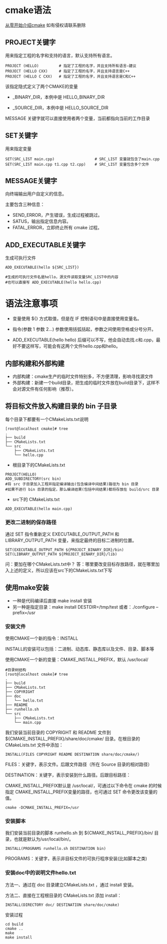 # cmake语法
[从零开始介绍cmake](https://www.cnblogs.com/angelia-wang/p/16916509.html)  如有侵权请联系删除
## PROJECT关键字
用来指定工程的名字和支持的语言，默认支持所有语言。
```
PROJECT (HELLO)         # 指定了工程的名字，并且支持所有语言—建议
PROJECT (HELLO CXX)     # 指定了工程的名字，并且支持语言是C++
PROJECT (HELLO C CXX)   # 指定了工程的名字，并且支持语言是C和C++
```
该指定隐式定义了两个CMAKE的变量

- <projectname>_BINARY_DIR，本例中是 HELLO_BINARY_DIR

- <projectname>_SOURCE_DIR，本例中是 HELLO_SOURCE_DIR

MESSAGE 关键字就可以直接使用者两个变量，当前都指向当前的工作目录

## SET关键字
用来指定变量
```
SET(SRC_LIST main.cpp)                  # SRC_LIST 变量就包含了main.cpp
SET(SRC_LIST main.cpp t1.cpp t2.cpp)    # SRC_LIST 变量包含多个文件
```

## MESSAGE关键字
向终端输出用户自定义的信息。

主要包含三种信息：
- SEND_ERROR，产生错误，生成过程被跳过。
- SATUS，输出指定信息内容。
- FATAL_ERROR，立即终止所有 cmake 过程。

## ADD_EXECUTABLE关键字
生成可执行文件
```
ADD_EXECUTABLE(hello ${SRC_LIST})  

#生成的可执行文件名是hello，源文件读取变量SRC_LIST中的内容
#也可以直接写 ADD_EXECUTABLE(hello hello.cpp)
```


# 语法注意事项

- 变量使用 ${} 方式取值，但是在 IF 控制语句中是直接使用变量名。

- 指令(参数 1 参数 2...) 参数使用括弧括起，参数之间使用空格或分号分开。

- ADD_EXECUTABLE(hello hello) 后缀可以不写，他会自动去找.c和.cpp，最好不要这样写，可能会有这两个文件hello.cpp和hello。


## 内部构建和外部构建

- 内部构建：cmake生产的临时文件特别多，不方便清理，影响寻找源文件
- 外部构建：新建一个build目录，把生成的临时文件放在build目录下，这样不会对源文件有任何影响（推荐）。


## 将目标文件放入构建目录的 bin 子目录
每个目录下都要有一个CMakeLists.txt说明
```
[root@localhost cmake]# tree
.
├── build
├── CMakeLists.txt
└── src
    ├── CMakeLists.txt
    └── hello.cpp
```

- 根目录下的CMakeLists.txt
```
PROJECT(HELLO)
ADD_SUBDIRECTORY(src bin)    
#将 src 子目录加入工程并指定编译输出(包含编译中间结果)路径为 bin 目录
#如果不进行 bin 目录的指定，那么编译结果(包括中间结果)都将存放在 build/src 目录
```

- src下的 CMakeLists.txt
```
ADD_EXECUTABLE(hello main.cpp)
```

### 更改二进制的保存路径
通过 SET 指令重新定义 EXECUTABLE_OUTPUT_PATH 和 LIBRARY_OUTPUT_PATH 变量，来指定最终的目标二进制的位置。

```
SET(EXECUTABLE_OUTPUT_PATH ${PROJECT_BINARY_DIR}/bin)
SET(LIBRARY_OUTPUT_PATH ${PROJECT_BINARY_DIR}/lib)
```
问：要加在哪个CMakeLists.txt中？
答：哪里要改变目标存放路径，就在哪里加入上述的定义，所以应该在src下的CMakeLists.txt下写


## 使用make安装
- 一种是代码编译后直接 make install 安装
- 另一种是指定目录：make install DESTDIR=/tmp/test  或者：./configure –prefix=/usr

### 安装文件
使用CMAKE一个新的指令：INSTALL

INSTALL的安装可以包括：二进制、动态库、静态库以及文件、目录、脚本等

使用CMAKE一个新的变量：CMAKE_INSTALL_PREFIX，默认 /usr/local/
```
#目录树结构
[root@localhost cmake]# tree
.
├── build
├── CMakeLists.txt
├── COPYRIGHT
├── doc
│   └── hello.txt
├── README
├── runhello.sh
└── src
    ├── CMakeLists.txt
    └── main.cpp
```
我们安装当前目录的 COPYRIGHT 和 README 文件到 ${CMAKE_INSTALL_PREFIX}/share/doc/cmake/ 目录。在根目录的 CMakeLists.txt 文件中添加：
```
INSTALL(FILES COPYRIGHT README DESTINATION share/doc/cmake/)
```
FILES：关键字，表示文件。后跟文件路径（所在 Source 目录的相对路径）

DESTINATION：关键字，表示安装到什么路径。后跟目标路径：

CMAKE_INSTALL_PREFIX默认是 /usr/local/，可通过以下命令在 cmake 的时候指定 CMAKE_INSTALL_PREFIX变量的路径，也可通过 SET 命令更改该变量的值。
```
cmake -DCMAKE_INSTALL_PREFIX=/usr 
```

### 安装脚本
我们安装当前目录的脚本 runhello.sh 到 ${CMAKE_INSTALL_PREFIX}/bin/ 目录，也就是默认为/usr/local/bin/。
```
INSTALL(PROGRAMS runhello.sh DESTINATION bin)
```
PROGRAMS：关键字，表示非目标文件的可执行程序安装(比如脚本之类)

### 安装doc中的说明文件hello.txt
方法一、通过在 doc 目录建立CMakeLists.txt ，通过 install 安装。

方法二、直接在工程根目录的 CMakeLists.txt 添加 install：
```
INSTALL(DIRECTORY doc/ DESTINATION share/doc/cmake)
```
安装过程
```
cd build
cmake ..
make
make install
```












